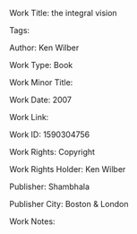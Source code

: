 Work Title: the integral vision 

Tags: 

Author: Ken Wilber

Work Type: Book 

Work Minor Title:  

Work Date: 2007

Work Link:  

Work ID:  1590304756

Work Rights:  Copyright

Work Rights Holder:  Ken Wilber

Publisher:  Shambhala

Publisher City:  Boston &amp; London

Work Notes: 

